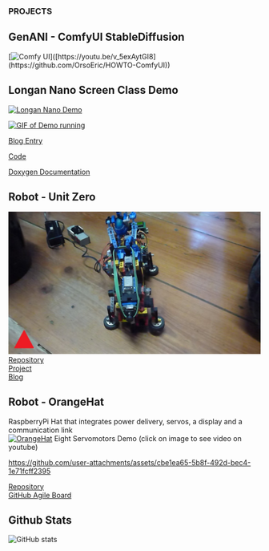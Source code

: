 ### PROJECTS  

## GenANI - ComfyUI StableDiffusion

[![Comfy UI]([https://raw.githubusercontent.com/OrsoEric/Unit-Zero/main/Hardware%20-%20LEGO/2021-05-21%20Unit%20Zero%20Walks.JPG](https://github.com/OrsoEric/HOWTO-ComfyUI/raw/Master/workflows/img2img-flux-dev-outpaint.png))]([https://youtu.be/v_5exAytGI8](https://github.com/OrsoEric/HOWTO-ComfyUI))  

## Longan Nano Screen Class Demo  

[![Longan Nano Demo](https://1.bp.blogspot.com/-7poaYNgmDzk/XyZSyDxEf3I/AAAAAAAADXE/iq9AuhRuW90n8PN_5UK07r1mowDp5c5VgCLcBGAsYHQ/d/2020-07-31b%2BLongan%2BNano%2BDemo.jpg)](https://fatherofmachines.blogspot.com/p/longan-nano-gd32vf103.html)

[![GIF of Demo running](https://user-images.githubusercontent.com/30684972/89022296-100f2c00-d322-11ea-85a3-86236ec6eb70.gif)](https://fatherofmachines.blogspot.com/p/longan-nano-gd32vf103.html)

[Blog Entry](https://fatherofmachines.blogspot.com/p/longan-nano-gd32vf103.html)  

[Code](https://github.com/OrsoEric/2020-07-26-Longan-Screen-Class-Demo)  

[Doxygen Documentation](https://orsoeric.github.io/2020-07-26-Longan-Screen-Class-Demo/main_8cpp.html)  


## Robot - Unit Zero  
[![Walks](https://raw.githubusercontent.com/OrsoEric/Unit-Zero/main/Hardware%20-%20LEGO/2021-05-21%20Unit%20Zero%20Walks.JPG)](https://youtu.be/v_5exAytGI8)  
[Repository](https://github.com/OrsoEric/Unit-Zero)  
[Project](https://github.com/users/OrsoEric/projects/2)  
[Blog](https://fatherofmachines.blogspot.com/p/robot-unit-zero.html)

## Robot - OrangeHat  
RaspberryPi Hat that integrates power delivery, servos, a display and a communication link  
[![OrangeHat](https://user-images.githubusercontent.com/30684972/147383414-2592cd50-6037-41e5-a472-984f9cc8984d.jpg)](https://github.com/OrsoEric/OrangeHat)
Eight Servomotors Demo (click on image to see video on youtube)  


https://github.com/user-attachments/assets/cbe1ea65-5b8f-492d-bec4-1e71fcff2395


[Repository](github.com/OrsoEric/OrangeHat)  
[GitHub Agile Board](github.com/OrsoEric/OrangeHat/projects/1)  

## Github Stats  
![GitHub stats](https://github-readme-stats.vercel.app/api?username=OrsoEric&theme=dark&show_icons=true&count_private=true)
